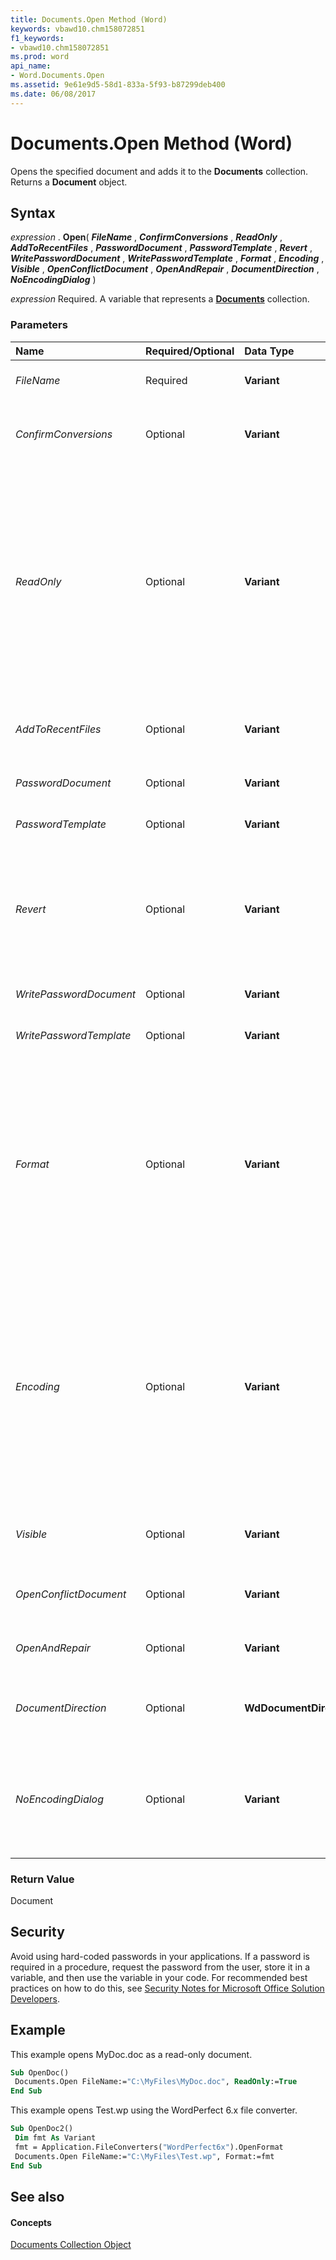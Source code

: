 ```yaml
---
title: Documents.Open Method (Word)
keywords: vbawd10.chm158072851
f1_keywords:
- vbawd10.chm158072851
ms.prod: word
api_name:
- Word.Documents.Open
ms.assetid: 9e61e9d5-58d1-833a-5f93-b87299deb400
ms.date: 06/08/2017
---
```



# Documents.Open Method (Word)

Opens the specified document and adds it to the  **Documents** collection. Returns a **Document** object.


## Syntax

 _expression_ . **Open**( **_FileName_** , **_ConfirmConversions_** , **_ReadOnly_** , **_AddToRecentFiles_** , **_PasswordDocument_** , **_PasswordTemplate_** , **_Revert_** , **_WritePasswordDocument_** , **_WritePasswordTemplate_** , **_Format_** , **_Encoding_** , **_Visible_** , **_OpenConflictDocument_** , **_OpenAndRepair_** , **_DocumentDirection_** , **_NoEncodingDialog_** )

 _expression_ Required. A variable that represents a **[Documents](documents-object-word.md)** collection.


### Parameters



|**Name**|**Required/Optional**|**Data Type**|**Description**|
|:-----|:-----|:-----|:-----|
| _FileName_|Required| **Variant**|The name of the document (paths are accepted).|
| _ConfirmConversions_|Optional| **Variant**| **True** to display the **Convert File** dialog box if the file isn't in Microsoft Word format.|
| _ReadOnly_|Optional| **Variant**| **True** to open the document as read-only. This argument doesn't override the read-only recommended setting on a saved document. For example, if a document has been saved with read-only recommended turned on, setting the ReadOnly argument to **False** will not cause the file to be opened as read/write.|
| _AddToRecentFiles_|Optional| **Variant**| **True** to add the file name to the list of recently used files at the bottom of the **File** menu.|
| _PasswordDocument_|Optional| **Variant**|The password for opening the document.|
| _PasswordTemplate_|Optional| **Variant**|The password for opening the template.|
| _Revert_|Optional| **Variant**|Controls what happens if FileName is the name of an open document.  **True** to discard any unsaved changes to the open document and reopen the file. **False** to activate the open document.|
| _WritePasswordDocument_|Optional| **Variant**|The password for saving changes to the document.|
| _WritePasswordTemplate_|Optional| **Variant**|The password for saving changes to the template.|
| _Format_|Optional| **Variant**|The file converter to be used to open the document. Can be one of the  **WdOpenFormat** constants. The default value is **wdOpenFormatAuto** . To specify an external file format, apply the **OpenFormat** property to a **FileConverter** object to determine the value to use with this argument.|
| _Encoding_|Optional| **Variant**|The document encoding (code page or character set) to be used by Microsoft Word when you view the saved document. Can be any valid  **MsoEncoding** constant. For the list of valid **MsoEncoding** constants, see the Object Browser in the Visual Basic Editor. The default value is the system code page.|
| _Visible_|Optional| **Variant**| **True** if the document is opened in a visible window. The default value is **True** .|
| _OpenConflictDocument_|Optional| **Variant**|Specifies whether to open the conflict file for a document with an offline conflict.|
| _OpenAndRepair_|Optional| **Variant**| **True** to repair the document to prevent document corruption.|
| _DocumentDirection_|Optional| **WdDocumentDirection**|Indicates the horizontal flow of text in a document. The default value is  **wdLeftToRight** .|
| _NoEncodingDialog_|Optional| **Variant**| **True** to skip displaying the Encoding dialog box that Word displays if the text encoding cannot be recognized. The default value is **False** .|

### Return Value

Document


## Security

Avoid using hard-coded passwords in your applications. If a password is required in a procedure, request the password from the user, store it in a variable, and then use the variable in your code. For recommended best practices on how to do this, see [Security Notes for Microsoft Office Solution Developers](https://msdn.microsoft.com/en-us/library/office/ff860261.aspx). 


## Example

This example opens MyDoc.doc as a read-only document.


```vb
Sub OpenDoc() 
 Documents.Open FileName:="C:\MyFiles\MyDoc.doc", ReadOnly:=True 
End Sub
```

This example opens Test.wp using the WordPerfect 6.x file converter.




```vb
Sub OpenDoc2() 
 Dim fmt As Variant 
 fmt = Application.FileConverters("WordPerfect6x").OpenFormat 
 Documents.Open FileName:="C:\MyFiles\Test.wp", Format:=fmt 
End Sub
```


## See also


#### Concepts


[Documents Collection Object](documents-object-word.md)

